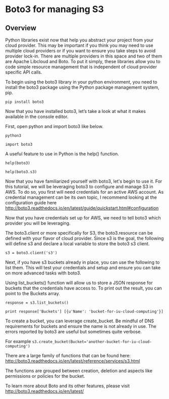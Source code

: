 # Boto3 for managing S3

## Overview
Python libraries exist now that help you abstract your project from your cloud 
provider. This may be important if you think you may need to use multiple cloud 
providers or if you want to ensure you take steps to avoid provider lock-in. 
There are multiple providers in this space and two of them are Apache Libcloud 
and Boto. To put it simply, these libraries allow you to code simple resource 
management that is independent of cloud provider specific API calls. 

To begin using the boto3 library in your python environment, you need to install the boto3 package using the Python package management system, pip.

`pip install boto3`

Now that you have installed boto3, let’s take a look at what it makes available in the console editor.

First, open python and import boto3 like below.

`python3`

`import boto3`

A useful feature to use in Python is the help() function.

`help(boto3)`

`help(boto3.s3)`


Now that you have familiarized yourself with boto3, let's begin to use it. For this tutorial, we will be leveraging boto3 to configure and manage S3 in AWS. To do so, you first will need credentials for an active AWS account. As credential management can be its own topic, I recommend looking at the configuration guide here http://boto3.readthedocs.io/en/latest/guide/quickstart.html#configuration

Now that you have credentials set up for AWS, we need to tell boto3 which provider you will be leveraging. 

The boto3.client or more specifically for S3, the boto3.resource can be defined with your flavor of cloud provider. Since s3 is the goal, the following will define s3 and declare a local variable to store the boto3 s3 client.

`s3 = boto3.client('s3')`

Next, if you have s3 buckets already in place, you can use the following to list them. This will test your credentials and setup and ensure you can take on more advanced tasks with boto3.

Using list_buckets() function will allow us to store a JSON response for buckets that the credentials have access to. To print out the result, you can point to the Buckets array.

`response = s3.list_buckets()`

`print response['Buckets']
[{u'Name': 'bucket-for-iu-cloud-computing'}]`

To create a bucket, you can leverage create_bucket. Be mindful of DNS requirements for buckets and ensure the name is not already in use. The errors reported by boto3 are useful but sometimes quite verbose.

For example
`s3.create_bucket(Bucket='another-bucket-for-iu-cloud-computing')`

There are a large family of functions that can be found here:
http://boto3.readthedocs.io/en/latest/reference/services/s3.html

The functions are grouped between creation, deletion and aspects like permissions or policies for the bucket.

To learn more about Boto and its other features, please visit http://boto3.readthedocs.io/en/latest/
